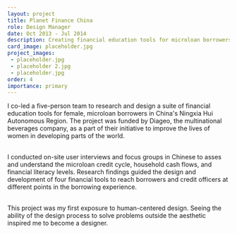 ```yaml
---
layout: project
title: Planet Finance China
role: Design Manager
date: Oct 2013 - Jul 2014
description: Creating financial education tools for microloan borrowers using Human-centered design.
card_image: placeholder.jpg
project_images: 
 - placeholder.jpg
 - placeholder 2.jpg
 - placeholder.jpg
order: 4
importance: primary
---
```


I co-led a five-person team to research and design a suite of financial education tools for female, microloan borrowers in China's Ningxia Hui Autonomous Region. The project was funded by Diageo, the multinational beverages company, as a part of their initiative to improve the lives of women in developing parts of the world.<br><br>

I conducted on-site user interviews and focus groups in Chinese to asses and understand the microloan credit cycle, household cash flows, and financial literacy levels. Research findings guided the design and development of four financial tools to reach borrowers and credit officers at different points in the borrowing experience. <br><br>

This project was my first exposure to human-centered design. Seeing the ability of the design process to solve problems outside the aesthetic inspired me to become a designer.<br><br>

